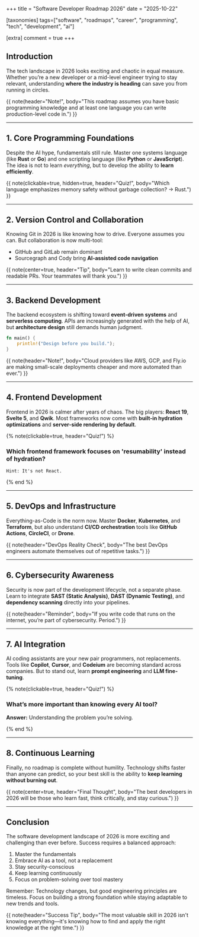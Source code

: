 +++
title = "Software Developer Roadmap 2026"
date = "2025-10-22"

[taxonomies]
tags=["software", "roadmaps", "career", "programming", "tech", "development", "ai"]

[extra]
comment = true
+++

## Introduction

The tech landscape in 2026 looks exciting and chaotic in equal measure. Whether you’re a new developer or a mid-level engineer trying to stay relevant, understanding **where the industry is heading** can save you from running in circles.

{{ note(header="Note!", body="This roadmap assumes you have basic programming knowledge and at least one language you can write production-level code in.") }}

---

## 1. Core Programming Foundations

Despite the AI hype, fundamentals still rule. Master one systems language (like **Rust** or **Go**) and one scripting language (like **Python** or **JavaScript**). The idea is not to learn _everything_, but to develop the ability to **learn efficiently**.

{{ note(clickable=true, hidden=true, header="Quiz!", body="Which language emphasizes memory safety without garbage collection? → Rust.") }}

---

## 2. Version Control and Collaboration

Knowing Git in 2026 is like knowing how to drive. Everyone assumes you can. But collaboration is now multi-tool:

- GitHub and GitLab remain dominant
- Sourcegraph and Cody bring **AI-assisted code navigation**

{{ note(center=true, header="Tip", body="Learn to write clean commits and readable PRs. Your teammates will thank you.") }}

---

## 3. Backend Development

The backend ecosystem is shifting toward **event-driven systems** and **serverless computing**. APIs are increasingly generated with the help of AI, but **architecture design** still demands human judgment.

```rust
fn main() {
    println!("Design before you build.");
}
```

{{ note(header="Note!", body="Cloud providers like AWS, GCP, and Fly.io are making small-scale deployments cheaper and more automated than ever.") }}

---

## 4. Frontend Development

Frontend in 2026 is calmer after years of chaos. The big players: **React 19**, **Svelte 5**, and **Qwik**. Most frameworks now come with **built-in hydration optimizations** and **server-side rendering by default**.

{% note(clickable=true, header="Quiz!") %}

### Which frontend framework focuses on 'resumability' instead of hydration?

```text
Hint: It's not React.
```

{% end %}

---

## 5. DevOps and Infrastructure

Everything-as-Code is the norm now. Master **Docker**, **Kubernetes**, and **Terraform**, but also understand **CI/CD orchestration** tools like **GitHub Actions**, **CircleCI**, or **Drone**.

{{ note(header="DevOps Reality Check", body="The best DevOps engineers automate themselves out of repetitive tasks.") }}

---

## 6. Cybersecurity Awareness

Security is now part of the development lifecycle, not a separate phase. Learn to integrate **SAST (Static Analysis)**, **DAST (Dynamic Testing)**, and **dependency scanning** directly into your pipelines.

{{ note(header="Reminder", body="If you write code that runs on the internet, you’re part of cybersecurity. Period.") }}

---

## 7. AI Integration

AI coding assistants are your new pair programmers, not replacements. Tools like **Copilot**, **Cursor**, and **Codeium** are becoming standard across companies. But to stand out, learn **prompt engineering** and **LLM fine-tuning**.

{% note(clickable=true, header="Quiz!") %}

### What’s more important than knowing every AI tool?

**Answer:** Understanding the problem you’re solving.

{% end %}

---

## 8. Continuous Learning

Finally, no roadmap is complete without humility. Technology shifts faster than anyone can predict, so your best skill is the ability to **keep learning without burning out**.

{{ note(center=true, header="Final Thought", body="The best developers in 2026 will be those who learn fast, think critically, and stay curious.") }}

---

## Conclusion

The software development landscape of 2026 is more exciting and challenging than ever before. Success requires a balanced approach:

1. Master the fundamentals
2. Embrace AI as a tool, not a replacement
3. Stay security-conscious
4. Keep learning continuously
5. Focus on problem-solving over tool mastery

Remember: Technology changes, but good engineering principles are timeless. Focus on building a strong foundation while staying adaptable to new trends and tools.

{{ note(header="Success Tip", body="The most valuable skill in 2026 isn't knowing everything—it's knowing how to find and apply the right knowledge at the right time.") }}
